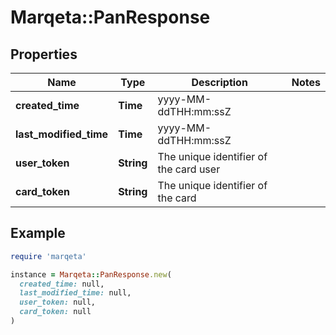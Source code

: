 # Marqeta::PanResponse

## Properties

| Name | Type | Description | Notes |
| ---- | ---- | ----------- | ----- |
| **created_time** | **Time** | yyyy-MM-ddTHH:mm:ssZ |  |
| **last_modified_time** | **Time** | yyyy-MM-ddTHH:mm:ssZ |  |
| **user_token** | **String** | The unique identifier of the card user |  |
| **card_token** | **String** | The unique identifier of the card |  |

## Example

```ruby
require 'marqeta'

instance = Marqeta::PanResponse.new(
  created_time: null,
  last_modified_time: null,
  user_token: null,
  card_token: null
)
```

